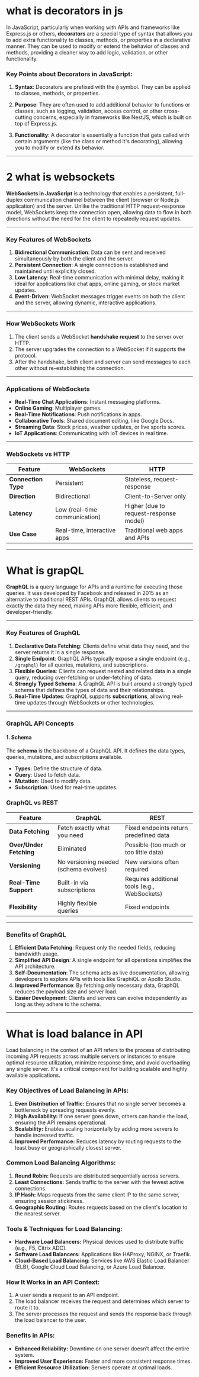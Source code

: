 # what is decorators in js

  
  In JavaScript, particularly when working with APIs and frameworks like Express.js or others, **decorators** are a special type of syntax that allows you to add extra functionality to classes, methods, or properties in a declarative manner. They can be used to modify or extend the behavior of classes and methods, providing a cleaner way to add logic, validation, or other functionality.

### Key Points about Decorators in JavaScript:

1. **Syntax**: Decorators are prefixed with the `@` symbol. They can be applied to classes, methods, or properties.
    
2. **Purpose**: They are often used to add additional behavior to functions or classes, such as logging, validation, access control, or other cross-cutting concerns, especially in frameworks like NestJS, which is built on top of Express.js.
    
3. **Functionality**: A decorator is essentially a function that gets called with certain arguments (like the class or method it's decorating), allowing you to modify or extend its behavior.
___

# 2  what is websockets

**WebSockets in JavaScript** is a technology that enables a persistent, full-duplex communication channel between the client (browser or Node.js application) and the server. Unlike the traditional HTTP request-response model, WebSockets keep the connection open, allowing data to flow in both directions without the need for the client to repeatedly request updates.

---

### **Key Features of WebSockets**

1. **Bidirectional Communication**: Data can be sent and received simultaneously by both the client and the server.
2. **Persistent Connection**: A single connection is established and maintained until explicitly closed.
3. **Low Latency**: Real-time communication with minimal delay, making it ideal for applications like chat apps, online gaming, or stock market updates.
4. **Event-Driven**: WebSocket messages trigger events on both the client and the server, allowing dynamic, interactive applications.

---

### **How WebSockets Work**

1. The client sends a WebSocket **handshake request** to the server over HTTP.
2. The server upgrades the connection to a WebSocket if it supports the protocol.
3. After the handshake, both client and server can send messages to each other without re-establishing the connection.

---

### **Applications of WebSockets**

- **Real-Time Chat Applications**: Instant messaging platforms.
- **Online Gaming**: Multiplayer games.
- **Real-Time Notifications**: Push notifications in apps.
- **Collaborative Tools**: Shared document editing, like Google Docs.
- **Streaming Data**: Stock prices, weather updates, or live sports scores.
- **IoT Applications**: Communicating with IoT devices in real time.

---

### **WebSockets vs HTTP**

| Feature             | WebSockets                    | HTTP                                   |
| ------------------- | ----------------------------- | -------------------------------------- |
| **Connection Type** | Persistent                    | Stateless, request-response            |
| **Direction**       | Bidirectional                 | Client-to-Server only                  |
| **Latency**         | Low (real-time communication) | Higher (due to request-response model) |
| **Use Case**        | Real-time, interactive apps   | Traditional web apps and APIs          |
___

# What is grapQL

**GraphQL** is a query language for APIs and a runtime for executing those queries.
It was developed by Facebook and released in 2015 as an alternative to traditional REST APIs. GraphQL allows clients to request exactly the data they need, making APIs more flexible, efficient, and developer-friendly.

---

### **Key Features of GraphQL**

1. **Declarative Data Fetching**: Clients define what data they need, and the server returns it in a single response.
2. **Single Endpoint**: GraphQL APIs typically expose a single endpoint (e.g., `/graphql`) for all queries, mutations, and subscriptions.
3. **Flexible Queries**: Clients can request nested and related data in a single query, reducing over-fetching or under-fetching of data.
4. **Strongly Typed Schema**: A GraphQL API is built around a strongly typed schema that defines the types of data and their relationships.
5. **Real-Time Updates**: GraphQL supports **subscriptions**, allowing real-time updates through WebSockets or other technologies.

---

### **GraphQL API Concepts**

#### **1. Schema**

The **schema** is the backbone of a GraphQL API. It defines the data types, queries, mutations, and subscriptions available.

- **Types**: Define the structure of data.
- **Query**: Used to fetch data.
- **Mutation**: Used to modify data.
- **Subscription**: Used for real-time updates.


### **GraphQL vs REST**

|Feature|GraphQL|REST|
|---|---|---|
|**Data Fetching**|Fetch exactly what you need|Fixed endpoints return predefined data|
|**Over/Under Fetching**|Eliminated|Possible (too much or too little data)|
|**Versioning**|No versioning needed (schema evolves)|New versions often required|
|**Real-Time Support**|Built-in via subscriptions|Requires additional tools (e.g., WebSockets)|
|**Flexibility**|Highly flexible queries|Fixed endpoints|

---

### **Benefits of GraphQL**

1. **Efficient Data Fetching**: Request only the needed fields, reducing bandwidth usage.
2. **Simplified API Design**: A single endpoint for all operations simplifies the API architecture.
3. **Self-Documentation**: The schema acts as live documentation, allowing developers to explore APIs with tools like GraphiQL or Apollo Studio.
4. **Improved Performance**: By fetching only necessary data, GraphQL reduces the payload size and server load.
5. **Easier Development**: Clients and servers can evolve independently as long as they adhere to the schema.
___
# What is load balance in API

Load balancing in the context of an API refers to the process of distributing incoming API requests across multiple servers or instances to ensure optimal resource utilization, minimize response time, and avoid overloading any single server. It's a critical component for building scalable and highly available applications.

### Key Objectives of Load Balancing in APIs:

1. **Even Distribution of Traffic:** Ensures that no single server becomes a bottleneck by spreading requests evenly.
2. **High Availability:** If one server goes down, others can handle the load, ensuring the API remains operational.
3. **Scalability:** Enables scaling horizontally by adding more servers to handle increased traffic.
4. **Improved Performance:** Reduces latency by routing requests to the least busy or geographically closest server.

### Common Load Balancing Algorithms:

1. **Round Robin:** Requests are distributed sequentially across servers.
2. **Least Connections:** Sends traffic to the server with the fewest active connections.
3. **IP Hash:** Maps requests from the same client IP to the same server, ensuring session stickiness.
4. **Geographic Routing:** Routes requests based on the client's location to the nearest server.

### Tools & Techniques for Load Balancing:

- **Hardware Load Balancers:** Physical devices used to distribute traffic (e.g., F5, Citrix ADC).
- **Software Load Balancers:** Applications like HAProxy, NGINX, or Traefik.
- **Cloud-Based Load Balancing:** Services like AWS Elastic Load Balancer (ELB), Google Cloud Load Balancing, or Azure Load Balancer.

### How It Works in an API Context:

1. A user sends a request to an API endpoint.
2. The load balancer receives the request and determines which server to route it to.
3. The server processes the request and sends the response back through the load balancer to the user.

### Benefits in APIs:

- **Enhanced Reliability:** Downtime on one server doesn’t affect the entire system.
- **Improved User Experience:** Faster and more consistent response times.
- **Efficient Resource Utilization:** Servers operate at optimal loads.